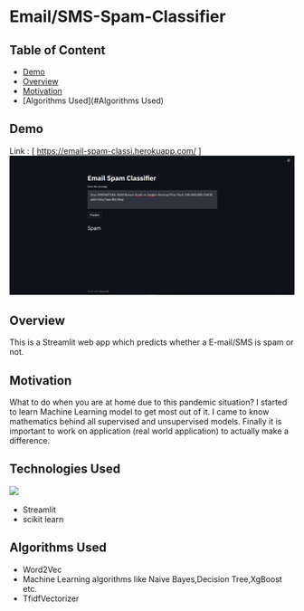 <h1>Email/SMS-Spam-Classifier</h1>

## Table of Content
  * [Demo](#demo)
  * [Overview](#overview)
  * [Motivation](#motivation)
  * [Algorithms Used](#Algorithms Used)
## Demo
Link : [ https://email-spam-classi.herokuapp.com/ ]<br>
<img src="image.png">
## Overview
This is a Streamlit web app which predicts whether a E-mail/SMS is spam or not.

## Motivation
What to do when you are at home due to this pandemic situation? I started to learn Machine Learning model to get most out of it. I came to know mathematics behind all supervised and unsupervised models. Finally it is important to work on application (real world application) to actually make a difference.

## Technologies Used
![](https://forthebadge.com/images/badges/made-with-python.svg)

* Streamlit
* scikit learn

## Algorithms Used
* Word2Vec
* Machine Learning algorithms like Naive Bayes,Decision Tree,XgBoost etc.
* TfidfVectorizer
